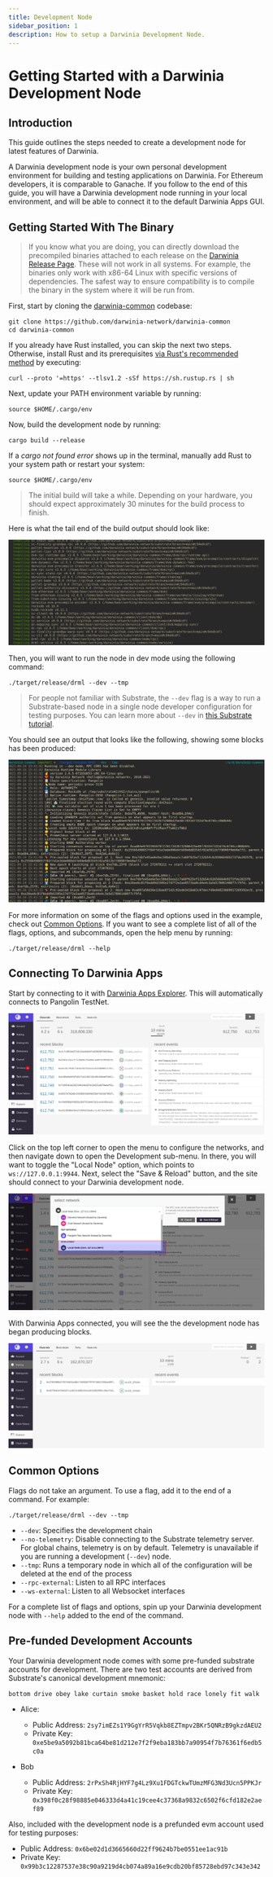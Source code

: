 ```yaml
---
title: Development Node
sidebar_position: 1
description: How to setup a Darwinia Development Node.
---
```


# Getting Started with a Darwinia Development Node

## Introduction

This guide outlines the steps needed to create a development node for latest features of Darwinia.

A Darwinia development node is your own personal development environment for building and testing applications on Darwinia. For Ethereum developers, it is comparable to Ganache. If you follow to the end of this guide, you will have a Darwinia development node running in your local environment, and will be able to connect it to the default Darwinia Apps GUI.

## Getting Started With The Binary

> If you know what you are doing, you can directly download the precompiled binaries attached to each release on the [Darwinia Release Page](https://github.com/darwinia-network/darwinia-common/releases). These will not work in all systems. For example, the binaries only work with x86-64 Linux with specific versions of dependencies. The safest way to ensure compatibility is to compile the binary in the system where it will be run from.

First, start by cloning the [darwinia-common](https://github.com/darwinia-network/darwinia-common) codebase:

```
git clone https://github.com/darwinia-network/darwinia-common
cd darwinia-common
```

If you already have Rust installed, you can skip the next two steps. Otherwise, install Rust and its prerequisites [via Rust's recommended method](https://www.rust-lang.org/tools/install) by executing:

```
curl --proto '=https' --tlsv1.2 -sSf https://sh.rustup.rs | sh
```

Next, update your PATH environment variable by running:

```
source $HOME/.cargo/env
```

Now, build the development node by running:

```
cargo build --release
```

If a _cargo not found error_ shows up in the terminal, manually add Rust to your system path or restart your system:
```
source $HOME/.cargo/env
```

> The initial build will take a while. Depending on your hardware, you should expect approximately 30 minutes for the build process to finish.

Here is what the tail end of the build output should look like:

![End of build output](../../assets/evm-compatible-crab-smart-chain/get-started/development-node-01.png)

Then, you will want to run the node in dev mode using the following command:

```
./target/release/drml --dev --tmp
```

> For people not familiar with Substrate, the `--dev` flag is a way to run a Substrate-based node in a single node developer configuration for testing purposes. You can learn more about `--dev` in [this Substrate tutorial](https://substrate.dev/docs/en/tutorials/create-your-first-substrate-chain/interact).

You should see an output that looks like the following, showing some blocks has been produced:

![Output shows blocks being produced](../../assets/evm-compatible-crab-smart-chain/get-started/development-node-02.png)

For more information on some of the flags and options used in the example, check out [Common Options](#common-options). If you want to see a complete list of all of the flags, options, and subcommands, open the help menu by running:

```
./target/release/drml --help
```
## Connecting To Darwinia Apps

Start by connecting to it with [Darwinia Apps Explorer](https://apps.darwinia.network/?rpc%3Dwss%253A%252F%252Fpangolin-rpc.darwinia.network#/explorer). This will automatically connects to Pangolin TestNet.

![Polkadot JS Apps](../../assets/evm-compatible-crab-smart-chain/get-started/development-node-03.png)

Click on the top left corner to open the menu to configure the networks, and then navigate down to open the Development sub-menu. In there, you will want to toggle the "Local Node" option, which points to `ws://127.0.0.1:9944`. Next, select the "Save & Reload" button, and the site should connect to your Darwinia development node.

![Select Local Node](../../assets/evm-compatible-crab-smart-chain/get-started/development-node-04.png)

With Darwinia Apps connected, you will see the the development node has began producing blocks.

![Select Local Node](../../assets/evm-compatible-crab-smart-chain/get-started/development-node-05.png)

## Common Options

Flags do not take an argument. To use a flag, add it to the end of a command. For example:

```
./target/release/drml --dev --tmp
```

- `--dev`: Specifies the development chain
- `--no-telemetry`: Disable connecting to the Substrate telemetry server. For global chains, telemetry is on by default. Telemetry is unavailable if you are running a development (`--dev`) node.
- `--tmp`: Runs a temporary node in which all of the configuration will be deleted at the end of the process
- `--rpc-external`: Listen to all RPC interfaces
- `--ws-external`: Listen to all Websocket interfaces

For a complete list of flags and options, spin up your Darwinia development node with `--help` added to the end of the command.
## Pre-funded Development Accounts

Your Darwinia development node comes with some pre-funded substrate accounts for development. There are two test accounts are derived from Substrate's canonical development mnemonic:

```
bottom drive obey lake curtain smoke basket hold race lonely fit walk
```

- Alice:
    - Public Address: `2sy7imEZs1Y9GgYrR5Vqkb8EZTmpv2BKr5QNRzB9gkzdAEU2`
    - Private Key: `0xe5be9a5092b81bca64be81d212e7f2f9eba183bb7a90954f7b76361f6edb5c0a`

- Bob
    - Public Address: `2rPxSh4RjHYF7g4Lz9Xu1FDGTckwTUmzMFG3Nd3Ucn5PPKJr`
    - Private Key: `0x398f0c28f98885e046333d4a41c19cee4c37368a9832c6502f6cfd182e2aef89`

Also, included with the development node is a prefunded evm account used for testing purposes:

- Public Address: `0x6be02d1d3665660d22ff9624b7be0551ee1ac91b`
- Private Key: `0x99b3c12287537e38c90a9219d4cb074a89a16e9cdb20bf85728ebd97c343e342`
